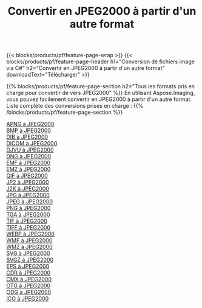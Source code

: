 ﻿---
title: Convertir en JPEG2000 à partir d'un autre format 
weight: 3920
url: /fr/net/conversion/to/jpeg2000 
lang: fr
langdirlevel: 2
locales: zh-hans,ja,it,ru,de,es,fr,nl,id,lt,pl,pt,vi,tr,ko,zh-hant,ar,hi,th,sv,cs,uk,he
description: En utilisant Aspose.Imaging, vous pouvez facilement convertir en JPEG2000 à partir d'un autre format
---

{{< blocks/products/pf/feature-page-wrap >}}
{{< blocks/products/pf/feature-page-header h1="Conversion de fichiers image via C#" h2="Convertir en JPEG2000 à partir d'un autre format" downloadText="Télécharger" >}}


{{% blocks/products/pf/feature-page-section  h2="Tous les formats pris en charge pour convertir de vers JPEG2000" %}}
En utilisant Aspose.Imaging, vous pouvez facilement convertir en JPEG2000 à partir d'un autre format.
<br/>
Liste complète des conversions prises en charge :
{{% /blocks/products/pf/feature-page-section %}}
<div class="container-fluid productfamilypage bg-gray">
    <div class="convertypes bg-gray agp-content section">
        <div class="container">
		<div class="row other-converters">
		    <div class='col-md-2 other-converter remove-lp remove-rp'><a href="/imaging/fr/net/conversion/apng-to-jpeg2000" >APNG à JPEG2000</a></div>
<div class='col-md-2 other-converter remove-lp remove-rp'><a href="/imaging/fr/net/conversion/bmp-to-jpeg2000" >BMP à JPEG2000</a></div>
<div class='col-md-2 other-converter remove-lp remove-rp'><a href="/imaging/fr/net/conversion/dib-to-jpeg2000" >DIB à JPEG2000</a></div>
<div class='col-md-2 other-converter remove-lp remove-rp'><a href="/imaging/fr/net/conversion/dicom-to-jpeg2000" >DICOM à JPEG2000</a></div>
<div class='col-md-2 other-converter remove-lp remove-rp'><a href="/imaging/fr/net/conversion/djvu-to-jpeg2000" >DJVU à JPEG2000</a></div>
<div class='col-md-2 other-converter remove-lp remove-rp'><a href="/imaging/fr/net/conversion/dng-to-jpeg2000" >DNG à JPEG2000</a></div>
<div class='col-md-2 other-converter remove-lp remove-rp'><a href="/imaging/fr/net/conversion/emf-to-jpeg2000" >EMF à JPEG2000</a></div>
<div class='col-md-2 other-converter remove-lp remove-rp'><a href="/imaging/fr/net/conversion/emz-to-jpeg2000" >EMZ à JPEG2000</a></div>
<div class='col-md-2 other-converter remove-lp remove-rp'><a href="/imaging/fr/net/conversion/gif-to-jpeg2000" >GIF à JPEG2000</a></div>
<div class='col-md-2 other-converter remove-lp remove-rp'><a href="/imaging/fr/net/conversion/jp2-to-jpeg2000" >JP2 à JPEG2000</a></div>
<div class='col-md-2 other-converter remove-lp remove-rp'><a href="/imaging/fr/net/conversion/j2k-to-jpeg2000" >J2K à JPEG2000</a></div>
<div class='col-md-2 other-converter remove-lp remove-rp'><a href="/imaging/fr/net/conversion/jpg-to-jpeg2000" >JPG à JPEG2000</a></div>
<div class='col-md-2 other-converter remove-lp remove-rp'><a href="/imaging/fr/net/conversion/jpeg-to-jpeg2000" >JPEG à JPEG2000</a></div>
<div class='col-md-2 other-converter remove-lp remove-rp'><a href="/imaging/fr/net/conversion/png-to-jpeg2000" >PNG à JPEG2000</a></div>
<div class='col-md-2 other-converter remove-lp remove-rp'><a href="/imaging/fr/net/conversion/tga-to-jpeg2000" >TGA à JPEG2000</a></div>
<div class='col-md-2 other-converter remove-lp remove-rp'><a href="/imaging/fr/net/conversion/tif-to-jpeg2000" >TIF à JPEG2000</a></div>
<div class='col-md-2 other-converter remove-lp remove-rp'><a href="/imaging/fr/net/conversion/tiff-to-jpeg2000" >TIFF à JPEG2000</a></div>
<div class='col-md-2 other-converter remove-lp remove-rp'><a href="/imaging/fr/net/conversion/webp-to-jpeg2000" >WEBP à JPEG2000</a></div>
<div class='col-md-2 other-converter remove-lp remove-rp'><a href="/imaging/fr/net/conversion/wmf-to-jpeg2000" >WMF à JPEG2000</a></div>
<div class='col-md-2 other-converter remove-lp remove-rp'><a href="/imaging/fr/net/conversion/wmz-to-jpeg2000" >WMZ à JPEG2000</a></div>
<div class='col-md-2 other-converter remove-lp remove-rp'><a href="/imaging/fr/net/conversion/svg-to-jpeg2000" >SVG à JPEG2000</a></div>
<div class='col-md-2 other-converter remove-lp remove-rp'><a href="/imaging/fr/net/conversion/svgz-to-jpeg2000" >SVGZ à JPEG2000</a></div>
<div class='col-md-2 other-converter remove-lp remove-rp'><a href="/imaging/fr/net/conversion/eps-to-jpeg2000" >EPS à JPEG2000</a></div>
<div class='col-md-2 other-converter remove-lp remove-rp'><a href="/imaging/fr/net/conversion/cdr-to-jpeg2000" >CDR à JPEG2000</a></div>
<div class='col-md-2 other-converter remove-lp remove-rp'><a href="/imaging/fr/net/conversion/cmx-to-jpeg2000" >CMX à JPEG2000</a></div>
<div class='col-md-2 other-converter remove-lp remove-rp'><a href="/imaging/fr/net/conversion/otg-to-jpeg2000" >OTG à JPEG2000</a></div>
<div class='col-md-2 other-converter remove-lp remove-rp'><a href="/imaging/fr/net/conversion/odg-to-jpeg2000" >ODG à JPEG2000</a></div>
<div class='col-md-2 other-converter remove-lp remove-rp'><a href="/imaging/fr/net/conversion/ico-to-jpeg2000" >ICO à JPEG2000</a></div>
                </div>
        </div>
    </div>
</div>
<br/>

